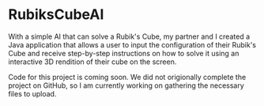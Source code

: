 # RubiksCubeAI
With a simple AI that can solve a Rubik's Cube, my partner and I created a Java application that allows a user to input the configuration of their Rubik's Cube and receive step-by-step instructions on how to solve it using an interactive 3D rendition of their cube on the screen.

Code for this project is coming soon. We did not origionally complete the project on GitHub, so I am currently working on gathering the necessary files to upload.

